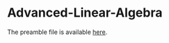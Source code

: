# Advanced-Linear-Algebra

The preamble file is available [here](https://github.com/adairneto/LaTeX-Template).
